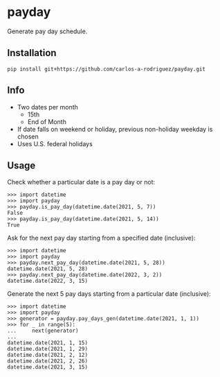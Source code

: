 # payday

Generate pay day schedule.

## Installation

```commandline
pip install git+https://github.com/carlos-a-rodriguez/payday.git
```

## Info

- Two dates per month
    - 15th
    - End of Month
- If date falls on weekend or holiday, previous non-holiday weekday is chosen
- Uses U.S. federal holidays

## Usage

Check whether a particular date is a pay day or not:

```shell
>>> import datetime
>>> import payday
>>> payday.is_pay_day(datetime.date(2021, 5, 7))
False
>>> payday.is_pay_day(datetime.date(2021, 5, 14))
True
```

Ask for the next pay day starting from a specified date (inclusive):

```shell
>>> import datetime
>>> import payday
>>> payday.next_pay_day(datetime.date(2021, 5, 28))
datetime.date(2021, 5, 28)
>>> payday.next_pay_day(datetime.date(2022, 3, 2))
datetime.date(2022, 3, 15)
```

Generate the next 5 pay days starting from a particular date (inclusive):

```shell
>>> import datetime
>>> import payday
>>> generator = payday.pay_days_gen(datetime.date(2021, 1, 1))
>>> for _ in range(5):
...     next(generator)
... 
datetime.date(2021, 1, 15)
datetime.date(2021, 1, 29)
datetime.date(2021, 2, 12)
datetime.date(2021, 2, 26)
datetime.date(2021, 3, 15)
```

